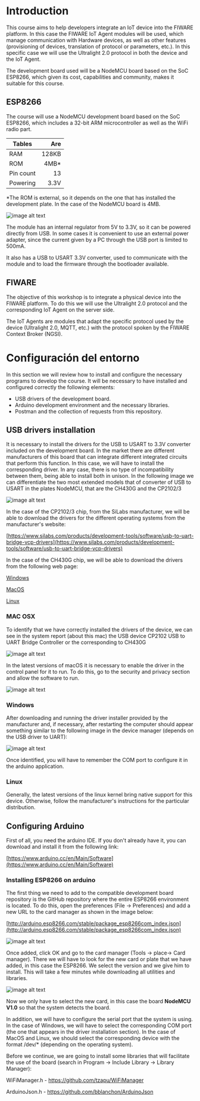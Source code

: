 # Introduction

This course aims to help developers integrate an IoT device into the FIWARE platform. In this case the FIWARE IoT Agent modules will be used, which manage communication with Hardware devices, as well as other features (provisioning of devices, translation of protocol or parameters, etc.). In this specific case we will use the Ultralight 2.0 protocol in both the device and the IoT Agent.

The development board used will be a NodeMCU board based on the SoC ESP8266, which given its cost, capabilities and community, makes it suitable for this course. 


## ESP8266

The course will use a NodeMCU development board based on the SoC ESP8266, which includes a 32-bit ARM microcontroller as well as the WiFi radio part.



| Tables           | Are           |
| -----------------|--------------:|
| RAM              | 128KB         |
| ROM              | 4MB*          |
| Pin count        | 13            |
| Powering         | 3.3V          |

*The ROM is external, so it depends on the one that has installed the development plate. In the case of the NodeMCU board is 4MB.

![image alt text](doc/files/image_0.png)

The module has an internal regulator from 5V to 3.3V, so it can be powered directly from USB. In some cases it is convenient to use an external power adapter, since the current given by a PC through the USB port is limited to 500mA.

It also has a USB to USART 3.3V converter, used to communicate with the module and to load the firmware through the bootloader available.

## FIWARE

The objective of this workshop is to integrate a physical device into the FIWARE platform. To do this we will use the Ultralight 2.0 protocol and the corresponding IoT Agent on the server side.

The IoT Agents are modules that adapt the specific protocol used by the device (Ultralight 2.0, MQTT, etc.) with the protocol spoken by the FIWARE Context Broker (NGSI).

# Configuración del entorno

In this section we will review how to install and configure the necessary programs to develop the course. It will be necessary to have installed and configured correctly the following elements:
* USB drivers of the development board.
* Arduino development environment and the necessary libraries.
* Postman and the collection of requests from this repository.

## USB drivers installation

It is necessary to install the drivers for the USB to USART to 3.3V converter included on the development board. In the market there are different manufacturers of this board that can integrate different integrated circuits that perform this function. In this case, we will have to install the corresponding driver. In any case, there is no type of incompatibility between them, being able to install both in unison. In the following image we can differentiate the two most extended models that of converter of USB to USART in the plates NodeMCU, that are the CH430G and the CP2102/3

![image alt text](doc/files/image_6.png)

In the case of the CP2102/3 chip, from the SiLabs manufacturer, we will be able to download the drivers for the different operating systems from the manufacturer's website:

[https://www.silabs.com/products/development-tools/software/usb-to-uart-bridge-vcp-drivers](https://www.silabs.com/products/development-tools/software/usb-to-uart-bridge-vcp-drivers)

In the case of the CH430G chip, we will be able to download the drivers from the following web page:

[Windows](http://www.wch.cn/downloads/CH341SER_ZIP.html)

[MacOS](http://www.wch.cn/downloads/CH341SER_MAC_ZIP.html)

[Linux](http://www.wch.cn/download/CH341SER_LINUX_ZIP.html)


### MAC OSX

To identify that we have correctly installed the drivers of the device, we can see in the system report (about this mac) the USB device CP2102 USB to UART Bridge Controller or the corresponding to CH430G

![image alt text](doc/files/image_1.png)

In the latest versions of macOS it is necessary to enable the driver in the control panel for it to run. To do this, go to the security and privacy section and allow the software to run.

![image alt text](doc/files/image_2.png)

### Windows

After downloading and running the driver installer provided by the manufacturer and, if necessary, after restarting the computer should appear something similar to the following image in the device manager (depends on the USB driver to UART):

![image alt text](doc/files/image_3.png)

Once identified, you will have to remember the COM port to configure it in the arduino application.

### Linux

Generally, the latest versions of the linux kernel bring native support for this device. Otherwise, follow the manufacturer's instructions for the particular distribution.

## Configuring Arduino

First of all, you need the arduino IDE. If you don't already have it, you can download and install it from the following link:

[https://www.arduino.cc/en/Main/Software](https://www.arduino.cc/en/Main/Software)

### Installing ESP8266 on arduino

The first thing we need to add to the compatible development board repository is the GitHub repository where the entire ESP8266 environment is located. To do this, open the preferences (File -> Preferences) and add a new URL to the card manager as shown in the image below:

[http://arduino.esp8266.com/stable/package_esp8266com_index.json](http://arduino.esp8266.com/stable/package_esp8266com_index.json)

![image alt text](doc/files/image_4.png)

Once added, click OK and go to the card manager (Tools -> place-> Card manager). There we will have to look for the new card or plate that we have added, in this case the ESP8266. We select the version and we give him to install. This will take a few minutes while downloading all utilities and libraries.

![image alt text](doc/files/image_5.png)

Now we only have to select the new card, in this case the board **NodeMCU V1.0** so that the system detects the board.

In addition, we will have to configure the serial port that the system is using. In the case of Windows, we will have to select the corresponding COM port (the one that appears in the driver installation section). In the case of MacOS and Linux, we should select the corresponding device with the format /dev/* (depending on the operating system).

Before we continue, we are going to install some libraries that will facilitate the use of the board (search in Program -> Include Library -> Library Manager):


WiFiManager.h          - https://github.com/tzapu/WiFiManager

ArduinoJson.h          - https://github.com/bblanchon/ArduinoJson

